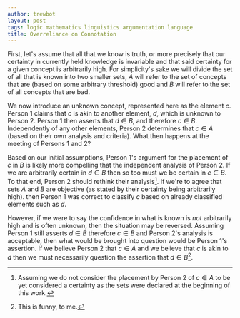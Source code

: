 ```yaml
---
author: trewbot
layout: post
tags: logic mathematics linguistics argumentation language
title: Overreliance on Connotation
---
```


First, let's assume that all that we know is truth, or more precisely that our
certainty in currently held knowledge is invariable and that said certainty for
a given concept is arbitrarily high. For simplicity's sake we will divide the
set of all that is known into two smaller sets, $A$ will refer to the set of
concepts that are (based on some arbitrary threshold) good and $B$ will refer to
the set of all concepts that are bad.

We now introduce an unknown concept, represented here as the element $c$. Person
1 claims that $c$ is akin to another element, $d$, which is unknown to Person 2.
Person 1 then asserts that $d\in B$, and therefore $c\in B$. Independently of
any other elements, Person 2 determines that $c\in A$ (based on their own
analysis and criteria). What then happens at the meeting of Persons 1 and 2?

Based on our initial assumptions, Person 1's argument for the placement of $c$
in $B$ is likely more compelling that the independent analysis of Person 2. If
we are arbitrarily certain in $d\in B$ then so too must we be certain in $c\in
B$. To that end, Person 2 should rethink their analysis[^1]. If we're to agree
that sets $A$ and $B$ are objective (as stated by their certainty being
arbitrarily high). then Person 1 was correct to classify $c$ based on already
classified elements such as $d$.

[^1]: Assuming we do not consider the placement by Person 2 of $c\in A$ to be
      yet considered a certainty as the sets were declared at the beginning of
      this work.

However, if we were to say the confidence in what is known is _not_ arbitrarily
high and is often unknown, then the situation may be reversed. Assuming Person
1 still asserts $d\in B$ therefore $c\in B$ and Person 2's analysis is
acceptable, then what would be brought into question would be Person 1's
assertion. If we believe Person 2 that $c\in A$ and we believe that $c$ is akin
to $d$ then we must necessarily question the assertion that $d\in B$[^2].

[^2]: This is funny, to me.
